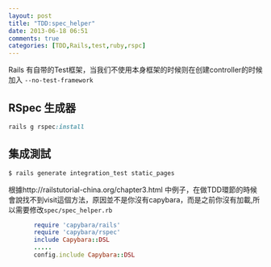 ```yaml
---
layout: post
title: "TDD:spec_helper"
date: 2013-06-18 06:51
comments: true
categories: [TDD,Rails,test,ruby,rspc]
---
```

Rails 有自带的Test框架，当我们不使用本身框架的时候则在创建controller的时候加入 `--no-test-framework`



## RSpec 生成器 ##
``` ruby
rails g rspec:install
```

## 集成測試 ##
``` bash
$ rails generate integration_test static_pages
```


根據http://railstutorial-china.org/chapter3.html 中例子，在做TDD環節的時候會說找不到visit這個方法，原因並不是你沒有capybara，而是之前你沒有加載,所以需要修改`spec/spec_helper.rb`
``` ruby spec/spec_helper.rb
       require 'capybara/rails'
       require 'capybara/rspec'
       include Capybara::DSL
       .....
       config.include Capybara::DSL
```


